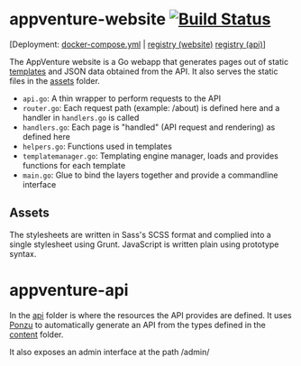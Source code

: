 
# appventure-website [![Build Status](https://appventure.nushigh.edu.sg:8000/api/badges/appventure-nush/appventure-website/status.svg)](https://appventure.nushigh.edu.sg:8000/appventure-nush/appventure-website)

\[Deployment: [docker-compose.yml](https://github.com/appventure-nush/infrastructure/blob/master/setup-scripts/main-website.yml) | [registry (website)](https://appventure.nushigh.edu.sg/registry/#/appventure-website) [registry (api)](https://appventure.nushigh.edu.sg/registry/#/appventure-api)\]

The AppVenture website is a Go webapp that generates pages out of static [templates](templates/) and JSON data obtained from the API. It also serves the static files in the [assets](assets/) folder.

* `api.go`: A thin wrapper to perform requests to the API
* `router.go`: Each request path (example: /about) is defined here and a handler in `handlers.go` is called
* `handlers.go`: Each page is "handled" (API request and rendering) as defined here
* `helpers.go`: Functions used in templates
* `templatemanager.go`: Templating engine manager, loads and provides functions for each template
* `main.go`: Glue to bind the layers together and provide a commandline interface

## Assets

The stylesheets are written in Sass's SCSS format and complied into a single stylesheet using Grunt. JavaScript is written plain using prototype syntax. 

# appventure-api

In the [api](api/) folder is where the resources the API provides are defined. It uses [Ponzu](https://docs.ponzu-cms.org/) to automatically generate an API from the types defined in the [content](api/content/) folder. 

It also exposes an admin interface at the path /admin/

